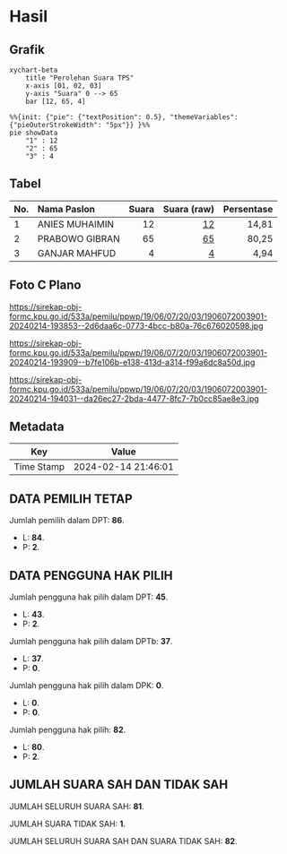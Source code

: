 # Hasil

## Grafik

```mermaid
xychart-beta
    title "Perolehan Suara TPS"
    x-axis [01, 02, 03]
    y-axis "Suara" 0 --> 65
    bar [12, 65, 4]
```

```mermaid
%%{init: {"pie": {"textPosition": 0.5}, "themeVariables": {"pieOuterStrokeWidth": "5px"}} }%%
pie showData
    "1" : 12
    "2" : 65
    "3" : 4
```

## Tabel

| No. | Nama Paslon    | Suara | Suara (raw) | Persentase |
|:--- |:-------------- | -----:| -----------:| ----------:|
| 1   | ANIES MUHAIMIN | 12    | [12][p-1]   | 14,81      |
| 2   | PRABOWO GIBRAN | 65    | [65][p-2]   | 80,25      |
| 3   | GANJAR MAHFUD  | 4     | [4][p-3]    | 4,94       |


[p-1]: https://github.com/gigit-pemilu/pemilu-2024-19-kepulauan-bangka-belitung/blob/main/pilpres/hitung-suara/sub/19-kepulauan-bangka-belitung/sub/06-belitung-timur/sub/07-simpang-pesak/sub/2003-tanjung-kelumpang/sub/901-tps/sub/paslon-1.txt
[p-2]: https://github.com/gigit-pemilu/pemilu-2024-19-kepulauan-bangka-belitung/blob/main/pilpres/hitung-suara/sub/19-kepulauan-bangka-belitung/sub/06-belitung-timur/sub/07-simpang-pesak/sub/2003-tanjung-kelumpang/sub/901-tps/sub/paslon-2.txt
[p-3]: https://github.com/gigit-pemilu/pemilu-2024-19-kepulauan-bangka-belitung/blob/main/pilpres/hitung-suara/sub/19-kepulauan-bangka-belitung/sub/06-belitung-timur/sub/07-simpang-pesak/sub/2003-tanjung-kelumpang/sub/901-tps/sub/paslon-3.txt

## Foto C Plano

https://sirekap-obj-formc.kpu.go.id/533a/pemilu/ppwp/19/06/07/20/03/1906072003901-20240214-193853--2d6daa6c-0773-4bcc-b80a-76c676020598.jpg

https://sirekap-obj-formc.kpu.go.id/533a/pemilu/ppwp/19/06/07/20/03/1906072003901-20240214-193909--b7fe106b-e138-413d-a314-f99a6dc8a50d.jpg

https://sirekap-obj-formc.kpu.go.id/533a/pemilu/ppwp/19/06/07/20/03/1906072003901-20240214-194031--da26ec27-2bda-4477-8fc7-7b0cc85ae8e3.jpg


## Metadata

| Key        | Value               |
| ---------- | ------------------- |
| Time Stamp | 2024-02-14 21:46:01 |


## DATA PEMILIH TETAP

Jumlah pemilih dalam DPT: **86**.
 * L: **84**.
 * P: **2**.

## DATA PENGGUNA HAK PILIH

Jumlah pengguna hak pilih dalam DPT: **45**.
 * L: **43**.
 * P: **2**.

Jumlah pengguna hak pilih dalam DPTb: **37**.
 * L: **37**.
 * P: **0**.

Jumlah pengguna hak pilih dalam DPK: **0**.
 * L: **0**.
 * P: **0**.

Jumlah pengguna hak pilih: **82**.
 * L: **80**.
 * P: **2**.

## JUMLAH SUARA SAH DAN TIDAK SAH

JUMLAH SELURUH SUARA SAH: **81**.

JUMLAH SUARA TIDAK SAH: **1**.

JUMLAH SELURUH SUARA SAH DAN SUARA TIDAK SAH: **82**.


